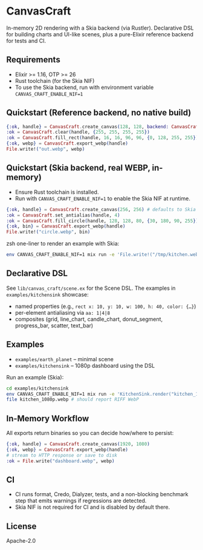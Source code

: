 # CanvasCraft

In-memory 2D rendering with a Skia backend (via Rustler). Declarative DSL for building charts and UI-like scenes, plus a pure-Elixir reference backend for tests and CI.

## Requirements
- Elixir >= 1.16, OTP >= 26
- Rust toolchain (for the Skia NIF)
- To use the Skia backend, run with environment variable `CANVAS_CRAFT_ENABLE_NIF=1`

## Quickstart (Reference backend, no native build)

```elixir
{:ok, handle} = CanvasCraft.create_canvas(128, 128, backend: CanvasCraft.Backends.Reference)
:ok = CanvasCraft.clear(handle, {255, 255, 255, 255})
:ok = CanvasCraft.fill_rect(handle, 16, 16, 96, 96, {0, 128, 255, 255})
{:ok, webp} = CanvasCraft.export_webp(handle)
File.write!("out.webp", webp)
```

## Quickstart (Skia backend, real WEBP, in-memory)

- Ensure Rust toolchain is installed.
- Run with `CANVAS_CRAFT_ENABLE_NIF=1` to enable the Skia NIF at runtime.

```elixir
{:ok, handle} = CanvasCraft.create_canvas(256, 256) # defaults to Skia backend
:ok = CanvasCraft.set_antialias(handle, 4)
:ok = CanvasCraft.fill_circle(handle, 128, 128, 80, {30, 180, 90, 255})
{:ok, bin} = CanvasCraft.export_webp(handle)
File.write!("circle.webp", bin)
```

zsh one-liner to render an example with Skia:

```sh
env CANVAS_CRAFT_ENABLE_NIF=1 mix run -e 'File.write!("/tmp/kitchen.webp", (KitchenSink.render("/tmp/kitchen.webp") && File.read!("/tmp/kitchen.webp")))'
```

## Declarative DSL
See `lib/canvas_craft/scene.ex` for the Scene DSL. The examples in `examples/kitchensink` showcase:
- named properties (e.g., `rect x: 10, y: 10, w: 100, h: 40, color: {…}`)
- per-element antialiasing via `aa: 1|4|8`
- composites (grid, line_chart, candle_chart, donut_segment, progress_bar, scatter, text_bar)

## Examples
- `examples/earth_planet` – minimal scene
- `examples/kitchensink` – 1080p dashboard using the DSL

Run an example (Skia):

```sh
cd examples/kitchensink
env CANVAS_CRAFT_ENABLE_NIF=1 mix run -e 'KitchenSink.render("kitchen_1080p.webp")'
file kitchen_1080p.webp # should report RIFF WebP
```

## In-Memory Workflow
All exports return binaries so you can decide how/where to persist:

```elixir
{:ok, handle} = CanvasCraft.create_canvas(1920, 1080)
{:ok, webp} = CanvasCraft.export_webp(handle)
# stream to HTTP response or save to disk
:ok = File.write("dashboard.webp", webp)
```

## CI
- CI runs format, Credo, Dialyzer, tests, and a non-blocking benchmark step that emits warnings if regressions are detected.
- Skia NIF is not required for CI and is disabled by default there.

## License
Apache-2.0
